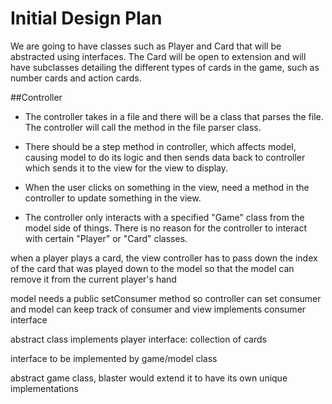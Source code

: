 # Initial Design Plan

We are going to have classes such as Player and Card that will be abstracted using interfaces. The Card will be open
to extension and will have subclasses detailing the different types of cards in the game, such as number cards and 
action cards. 

##Controller

* The controller takes in a file and there will be a class that parses the file. The controller will call the method
in the file parser class. 

* There should be a step method in controller, which affects model, causing model to do its logic and then sends 
data back to controller which sends it to the view for the view to display. 

* When the user clicks on something in the view, need a method in the controller to update something in the view.

* The controller only interacts with a specified "Game" class from the model side of things. There is no reason for the 
controller to interact with certain "Player" or "Card" classes. 

when a player plays a card, the view controller has to pass down the index of the card that was played
down to the model so that the model can remove it from the current player's hand

model needs a public setConsumer method so controller can set consumer and model can keep track of consumer
and view implements consumer interface

abstract class implements player interface: collection of cards

interface to be implemented by game/model class

abstract game class, blaster would extend it to have its own unique implementations